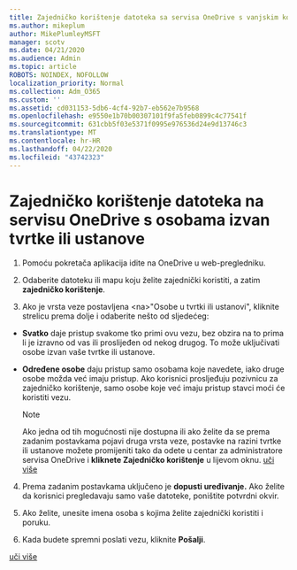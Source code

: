 ```yaml
---
title: Zajedničko korištenje datoteka sa servisa OneDrive s vanjskim korisnicima
ms.author: mikeplum
author: MikePlumleyMSFT
manager: scotv
ms.date: 04/21/2020
ms.audience: Admin
ms.topic: article
ROBOTS: NOINDEX, NOFOLLOW
localization_priority: Normal
ms.collection: Adm_O365
ms.custom: ''
ms.assetid: cd031153-5db6-4cf4-92b7-eb562e7b9568
ms.openlocfilehash: e9550e1b70b00307101f9fa5feb0899c4c77541f
ms.sourcegitcommit: 631cbb5f03e5371f0995e976536d24e9d13746c3
ms.translationtype: MT
ms.contentlocale: hr-HR
ms.lasthandoff: 04/22/2020
ms.locfileid: "43742323"
---
```

# <a name="share-files-in-onedrive-with-people-outside-your-organization"></a>Zajedničko korištenje datoteka na servisu OneDrive s osobama izvan tvrtke ili ustanove

1. Pomoću pokretača aplikacija idite na OneDrive u web-pregledniku. 
    
2. Odaberite datoteku ili mapu koju želite zajednički koristiti, a zatim **zajedničko korištenje**. 
    
3. Ako je vrsta veze postavljena \<na\>"Osobe u tvrtki ili ustanovi", kliknite strelicu prema dolje i odaberite nešto od sljedećeg: 
    
  - **Svatko** daje pristup svakome tko primi ovu vezu, bez obzira na to prima li je izravno od vas ili proslijeđen od nekog drugog. To može uključivati osobe izvan vaše tvrtke ili ustanove. 
    
  - **Određene osobe** daju pristup samo osobama koje navedete, iako druge osobe možda već imaju pristup. Ako korisnici prosljeđuju pozivnicu za zajedničko korištenje, samo osobe koje već imaju pristup stavci moći će koristiti vezu. 
    
    > [!NOTE]
    > Ako jedna od tih mogućnosti nije dostupna ili ako želite da se prema zadanim postavkama pojavi druga vrsta veze, postavke na razini tvrtke ili ustanove možete promijeniti tako da odete u centar za administratore servisa OneDrive i **kliknete Zajedničko korištenje** u lijevom oknu. [uči više](https://go.microsoft.com/fwlink/?linkid=871961)
  
4. Prema zadanim postavkama uključeno je **dopusti uređivanje.** Ako želite da korisnici pregledavaju samo vaše datoteke, poništite potvrdni okvir. 
    
5. Ako želite, unesite imena osoba s kojima želite zajednički koristiti i poruku.
    
6. Kada budete spremni poslati vezu, kliknite **Pošalji**. 
    
[uči više](https://go.microsoft.com/fwlink/?linkid=871861)
  

